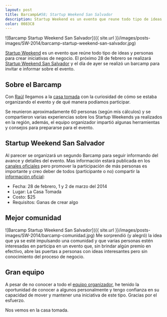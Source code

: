 ```yaml
---
layout: post
title: Barcamp&#58; Startup Weekend San Salvador
description: Startup Weekend es un evento que reune todo tipo de ideas y personas para crear iniciativas de negocio. El proximo 28 de febrero se realizara en San Salvador.
color: 0083C8
---
```


![Barcamp Startup Weekend San Salvador]({{ site.url }}/images/posts-images/SW-2014/barcamp-startup-weekend-san-salvador.jpg)

[Startup Weekend](http://startupweekend.org/) es un evento que reúne todo tipo de ideas y personas para crear iniciativas de negocio. El próximo 28 de febrero se realizará [Startup Weekend San Salvador](http://sansalvador.startupweekend.org/) y el día de ayer se realizó un barcamp para invitar e informar sobre el evento.

## Sobre el Barcamp
Con [Raúl](https://twitter.com/RaulEr7) llegamos a la [casa tomada](http://www.ccespanasv.org/) con la curiosidad de cómo se estaba organizando el evento y de qué manera podíamos participar. 

Se reunieron aproximadamente 60 personas (según mis cálculos) y se compartieron varias experiencias sobre los Startup Weekends ya realizados en la región, además, el equipo organizador impartió algunas herramientas y consejos para prepararse para el evento.

## Startup Weekend San Salvador
Al parecer se organizará un segundo Barcamp para seguir informando del avance y detalles del evento. Mas información estará publicada en los [canales oficiales](https://www.facebook.com/SWSanSalvador) pero promover la participación de más personas es importante y creo deber de todos (participante o no) compartir la [información oficial](http://sansalvador.startupweekend.org/):

* Fecha: 28 de febrero, 1 y 2 de marzo del 2014
* Lugar: La Casa Tomada
* Costo: $25
* Requisitos: Ganas de crear algo

## Mejor comunidad
![Barcamp Startup Weekend San Salvador]({{ site.url }}/images/posts-images/SW-2014/barcamp-comunidad.jpg)
Me sorprendió (y alegró) la idea que ya se esté impulsando una comunidad y que varias personas estén interesadas en participa en un evento que, sin brindar algún premio en efectivo, abre las puertas a personas con ideas interesantes pero sin conocimiento del proceso de negocio.

## Gran equipo

A pesar de no conocer a todo el [equipo organizador](https://www.facebook.com/photo.php?fbid=248965948598283&set=pb.219286028232942.-2207520000.1390177911.&type=3&theater), he tenido la oportunidad de conocer a algunos personalmente y tengo confianza en su capacidad de mover y mantener una iniciativa de este tipo. Gracias por el esfuerzo.

Nos vemos en la casa tomada.

